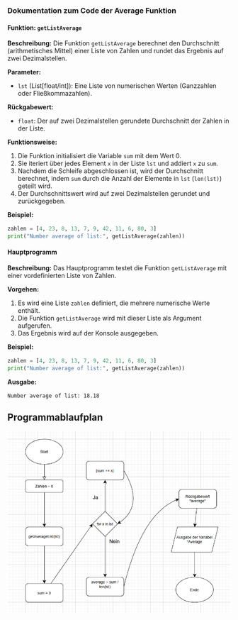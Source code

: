### Dokumentation zum Code der Average Funktion

#### Funktion: `getListAverage`

**Beschreibung:**
Die Funktion `getListAverage` berechnet den Durchschnitt (arithmetisches Mittel) einer Liste von Zahlen und rundet das Ergebnis auf zwei Dezimalstellen.

**Parameter:**
- `lst` (List[float/int]): Eine Liste von numerischen Werten (Ganzzahlen oder Fließkommazahlen).

**Rückgabewert:**
- `float`: Der auf zwei Dezimalstellen gerundete Durchschnitt der Zahlen in der Liste.

**Funktionsweise:**
1. Die Funktion initialisiert die Variable `sum` mit dem Wert 0.
2. Sie iteriert über jedes Element `x` in der Liste `lst` und addiert `x` zu `sum`.
3. Nachdem die Schleife abgeschlossen ist, wird der Durchschnitt berechnet, indem `sum` durch die Anzahl der Elemente in `lst` (`len(lst)`) geteilt wird.
4. Der Durchschnittswert wird auf zwei Dezimalstellen gerundet und zurückgegeben.

**Beispiel:**
```python
zahlen = [4, 23, 8, 13, 7, 9, 42, 11, 6, 80, 3]
print("Number average of list:", getListAverage(zahlen))
```

#### Hauptprogramm

**Beschreibung:**
Das Hauptprogramm testet die Funktion `getListAverage` mit einer vordefinierten Liste von Zahlen.

**Vorgehen:**
1. Es wird eine Liste `zahlen` definiert, die mehrere numerische Werte enthält.
2. Die Funktion `getListAverage` wird mit dieser Liste als Argument aufgerufen.
3. Das Ergebnis wird auf der Konsole ausgegeben.

**Beispiel:**
```python
zahlen = [4, 23, 8, 13, 7, 9, 42, 11, 6, 80, 3]
print("Number average of list:", getListAverage(zahlen))
```

**Ausgabe:**
```
Number average of list: 18.18
```

## Programmablaufplan

![Median Programmablaufplan](https://github.com/antoniiAdamovych/python-projekt/blob/main/bilder/Averange.png)
